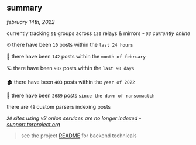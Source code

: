 
## summary
_february 14th, 2022_

currently tracking `91` groups across `130` relays & mirrors - _`53` currently online_

⏲ there have been `10` posts within the `last 24 hours`

🦈 there have been `142` posts within the `month of february`

🪐 there have been `902` posts within the `last 90 days`

🏚 there have been `403` posts within the `year of 2022`

🦕 there have been `2689` posts `since the dawn of ransomwatch`

there are `48` custom parsers indexing posts

_`20` sites using v2 onion services are no longer indexed - [support.torproject.org](https://support.torproject.org/onionservices/v2-deprecation/)_

> see the project [README](https://github.com/thetanz/ransomwatch#ransomwatch--) for backend technicals
